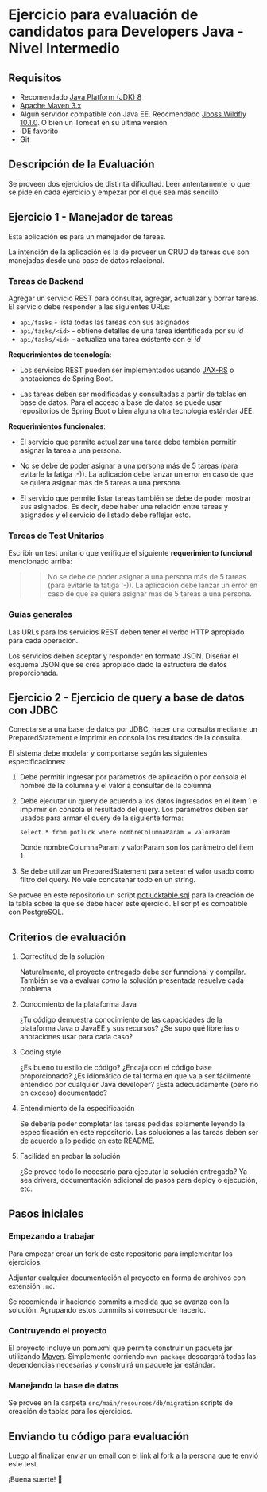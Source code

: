 Ejercicio para evaluación de candidatos para Developers Java - Nivel Intermedio
===============================================================

Requisitos
----------

* Recomendado [Java Platform (JDK) 8](http://www.oracle.com/technetwork/java/javase/downloads/index.html)
* [Apache Maven 3.x](http://maven.apache.org/)
* Algun servidor compatible con Java EE. Reocmendado [Jboss Wildfly 10.1.0](http://download.jboss.org/wildfly/10.1.0.Final/wildfly-10.1.0.Final.zip). O bien un Tomcat en su última versión.
* IDE favorito
* Git

Descripción de la Evaluación
----------------------------
Se proveen dos ejercicios de distinta dificultad. Leer antentamente lo que se pide en cada ejercicio y empezar por el que sea más sencillo.


Ejercicio 1 - Manejador de tareas
---------------------------------

Esta aplicación es para un manejador de tareas. 

La intención de la aplicación es la de proveer un CRUD de tareas que son manejadas desde una base de datos relacional. 


### Tareas de Backend

Agregar un servicio REST para consultar, agregar, actualizar y borrar tareas. El servicio debe responder a las siguientes URLs:

*   `api/tasks` - lista todas las tareas con sus asignados
*   `api/tasks/<id>` - obtiene detalles de una tarea identificada por su *id*
*   `api/tasks/<id>` - actualiza una tarea existente con el *id*

**Requerimientos de tecnología**: 

*  Los servicios REST pueden ser implementados usando [JAX-RS](https://jax-rs-spec.java.net/) o anotaciones de Spring Boot.

*  Las tareas deben ser modificadas y consultadas a partir de tablas en base de datos. Para el acceso a base de datos se puede usar repositorios de Spring Boot o bien alguna otra tecnología estándar JEE.   

**Requerimientos funcionales**:

*   El servicio que permite actualizar una tarea debe también permitir asignar la tarea a una persona.

*   No se debe de poder asignar a una persona más de 5 tareas (para evitarle la fatiga :-)). La aplicación debe lanzar un error en caso de que se quiera asignar más de 5 tareas a una persona. 

*   El servicio que permite listar tareas también se debe de poder mostrar sus asignados. Es decir, debe haber una relación entre tareas y asignados y el servicio de listado debe reflejar esto.     


### Tareas de Test Unitarios

Escribir un test unitario que verifique el siguiente **requerimiento funcional** mencionado arriba:

>> No se debe de poder asignar a una persona más de 5 tareas (para evitarle la fatiga :-)). La aplicación debe
lanzar un error en caso de que se quiera asignar más de 5 tareas a una persona. 

### Guías generales

Las URLs para los servicios REST deben tener el verbo HTTP apropiado para cada operación.

Los servicios deben aceptar y responder en formato JSON. Diseñar el esquema JSON que se crea apropiado dado la estructura de datos proporcionada.
 

Ejercicio 2 - Ejercicio de query a base de datos con JDBC
---------------------------------------------------------

Conectarse a una base de datos por JDBC, hacer una consulta mediante un PreparedStatement e imprimir en consola los resultados de la consulta.

El sistema debe modelar y comportarse según las siguientes especificaciones:

1. Debe permitir ingresar por parámetros de aplicación o por consola el nombre de la columna y el valor a consultar de la columna

2. Debe ejecutar un query de acuerdo a los datos ingresados en el ítem 1 e impirmir en consola el resultado del query. Los parámetros deben ser usados para armar el query de la siguiente forma:

   `select * from potluck where nombreColumnaParam = valorParam`

    Donde nombreColumnaParam y valorParam son los parámetro del ítem 1.

3. Se debe utilizar un PreparedStatement para setear el valor usado como filtro del query. No vale concatenar todo en un string.

Se provee en este repositorio un script [potlucktable.sql](src/main/resources/db/migration/potlucktable.sql) para la creación de la tabla sobre la que se debe hacer este ejercicio. El script es compatible con PostgreSQL.
    

Criterios de evaluación
-----------------------

1.  Correctitud de la solución

    Naturalmente, el proyecto entregado debe ser funncional y compilar. 
    También se va a evaluar *como* la solución presentada resuelve cada problema.
    
2.  Conocmiento de la plataforma Java

    ¿Tu código demuestra conocimiento de las capacidades de la plataforma Java o JavaEE y sus recursos?
    ¿Se supo qué librerias o anotaciones usar para cada caso?

3.  Coding style

    ¿Es bueno tu estilo de código? ¿Encaja con el código base proporcionado?
    ¿Es idiomático de tal forma en que va a ser fácilmente entendido por cualquier Java developer?
    ¿Está adecuadamente (pero no en exceso) documentado?
    
4.  Entendimiento de la especificación

    Se debería poder completar las tareas pedidas solamente leyendo la especificación en este repositorio.
    Las soluciones a las tareas deben ser de acuerdo a lo pedido en este README.
    
5.  Facilidad en probar la solución
    
    ¿Se provee todo lo necesario para ejecutar la solución entregada? Ya sea drivers, documentación adicional de pasos para deploy o ejecución, etc.


Pasos iniciales
---------------

### Empezando a trabajar

Para empezar crear un fork de este repositorio para implementar los ejercicios.

Adjuntar cualquier documentación al proyecto en forma de archivos con extensión `.md`.

Se recomienda ir haciendo commits a medida que se avanza con la solución. Agrupando estos commits si corresponde hacerlo.


### Contruyendo el proyecto

El proyecto incluye un pom.xml que permite construir un paquete jar utilizando [Maven](http://maven.apache.org). Simplemente corriendo `mvn package` descargará todas las dependencias necesarias y construirá un paquete jar estándar.


### Manejando la base de datos

Se provee en la carpeta `src/main/resources/db/migration` scripts de creación de tablas para los ejercicios.


Enviando tu código para evaluación
------------------------------------

Luego al finalizar enviar un email con el link al fork a la persona que te envió este test.

¡Buena suerte! 🎉
